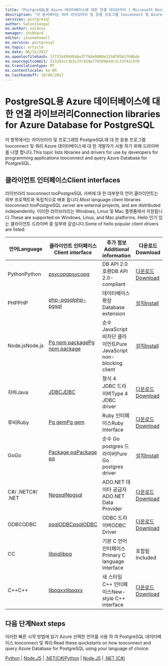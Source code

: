 ```yaml
---
title: "PostgreSQL용 Azure 데이터베이스에 대한 연결 라이브러리 | Microsoft Docs"
description: "이 문서에서는 여러 라이브러리 및 응용 프로그램 tooconnect 및 Azure 데이터베이스 쿼리 PostgreSQL에 대 한 코드를 작성할 때 개발자가 사용할 수 있는 드라이버를 설명 합니다."
services: postgresql
author: SaloniSonpal
ms.author: salonis
manager: jhubbard
editor: jasonwhowell
ms.service: postgresql
ms.topic: article
ms.date: 06/15/2017
ms.openlocfilehash: 1f7234499d8abe37f8de9008e3158765b1fb0bde
ms.sourcegitcommit: 523283cc1b3c37c428e77850964dc1c33742c5f0
ms.translationtype: MT
ms.contentlocale: ko-KR
ms.lasthandoff: 10/06/2017
---
```

# <a name="connection-libraries-for-azure-database-for-postgresql"></a><span data-ttu-id="560f3-103">PostgreSQL용 Azure 데이터베이스에 대한 연결 라이브러리</span><span class="sxs-lookup"><span data-stu-id="560f3-103">Connection libraries for Azure Database for PostgreSQL</span></span>
<span data-ttu-id="560f3-104">이 항목에서는 라이브러리 및 프로그래밍 PostgreSQL에 대 한 응용 프로그램 tooconnect 및 쿼리 Azure 데이터베이스에 대 한 개발자가 사용 하기 위해 드라이버를 나열 합니다.</span><span class="sxs-lookup"><span data-stu-id="560f3-104">This topic lists libraries and drivers for use by developers for programming applications tooconnect and query Azure Database for PostgreSQL.</span></span>

## <a name="client-interfaces"></a><span data-ttu-id="560f3-105">클라이언트 인터페이스</span><span class="sxs-lookup"><span data-stu-id="560f3-105">Client interfaces</span></span>
<span data-ttu-id="560f3-106">라이브러리 tooconnect tooPostgreSQL 서버에 대 한 대부분의 언어 클라이언트는 외부 프로젝트와 독립적으로 배포 됩니다.</span><span class="sxs-lookup"><span data-stu-id="560f3-106">Most language client libraries tooconnect tooPostgreSQL server are external projects, and are distributed independently.</span></span> <span data-ttu-id="560f3-107">이러한 라이브러리는 Windows, Linux 및 Mac 플랫폼에서 지원됩니다.</span><span class="sxs-lookup"><span data-stu-id="560f3-107">These are supported on Windows, Linux, and Mac platforms.</span></span> <span data-ttu-id="560f3-108">Hello 인기 있는 클라이언트 드라이버 중 일부와 같습니다.</span><span class="sxs-lookup"><span data-stu-id="560f3-108">Some of hello popular client drivers are listed:</span></span>

| <span data-ttu-id="560f3-109">**언어**</span><span class="sxs-lookup"><span data-stu-id="560f3-109">**Language**</span></span> | <span data-ttu-id="560f3-110">**클라이언트 인터페이스**</span><span class="sxs-lookup"><span data-stu-id="560f3-110">**Client interface**</span></span> | <span data-ttu-id="560f3-111">**추가 정보**</span><span class="sxs-lookup"><span data-stu-id="560f3-111">**Additional information**</span></span> | <span data-ttu-id="560f3-112">**다운로드**</span><span class="sxs-lookup"><span data-stu-id="560f3-112">**Download**</span></span> |
|--------------|----------------------------------------------------------------|-------------------------------------|--------------------------------------------------------------------|
| <span data-ttu-id="560f3-113">Python</span><span class="sxs-lookup"><span data-stu-id="560f3-113">Python</span></span> | [<span data-ttu-id="560f3-114">psycopg</span><span class="sxs-lookup"><span data-stu-id="560f3-114">psycopg</span></span>](http://initd.org/psycopg/) | <span data-ttu-id="560f3-115">DB API 2.0 호환</span><span class="sxs-lookup"><span data-stu-id="560f3-115">DB API 2.0-compliant</span></span> | [<span data-ttu-id="560f3-116">다운로드</span><span class="sxs-lookup"><span data-stu-id="560f3-116">Download</span></span>](http://initd.org/psycopg/download/) |
| <span data-ttu-id="560f3-117">PHP</span><span class="sxs-lookup"><span data-stu-id="560f3-117">PHP</span></span> | [<span data-ttu-id="560f3-118">php-pgsql</span><span class="sxs-lookup"><span data-stu-id="560f3-118">php-pgsql</span></span>](https://php.net/manual/en/book.pgsql.php) | <span data-ttu-id="560f3-119">데이터베이스 확장</span><span class="sxs-lookup"><span data-stu-id="560f3-119">Database extension</span></span> | [<span data-ttu-id="560f3-120">설치</span><span class="sxs-lookup"><span data-stu-id="560f3-120">Install</span></span>](https://secure.php.net/manual/en/pgsql.installation.php) |
| <span data-ttu-id="560f3-121">Node.js</span><span class="sxs-lookup"><span data-stu-id="560f3-121">Node.js</span></span> | [<span data-ttu-id="560f3-122">Pg npm package</span><span class="sxs-lookup"><span data-stu-id="560f3-122">Pg npm package</span></span>](https://www.npmjs.com/package/pg) | <span data-ttu-id="560f3-123">순수 JavaScript 비차단 클라이언트</span><span class="sxs-lookup"><span data-stu-id="560f3-123">Pure JavaScript non-blocking client</span></span> | [<span data-ttu-id="560f3-124">설치</span><span class="sxs-lookup"><span data-stu-id="560f3-124">Install</span></span>](https://www.npmjs.com/package/pg) |
| <span data-ttu-id="560f3-125">자바</span><span class="sxs-lookup"><span data-stu-id="560f3-125">Java</span></span> | [<span data-ttu-id="560f3-126">JDBC</span><span class="sxs-lookup"><span data-stu-id="560f3-126">JDBC</span></span>](http://jdbc.postgresql.org/) | <span data-ttu-id="560f3-127">형식 4 JDBC 드라이버</span><span class="sxs-lookup"><span data-stu-id="560f3-127">Type 4 JDBC driver</span></span> | [<span data-ttu-id="560f3-128">다운로드</span><span class="sxs-lookup"><span data-stu-id="560f3-128">Download</span></span>](https://jdbc.postgresql.org/download.html)  |
| <span data-ttu-id="560f3-129">루비</span><span class="sxs-lookup"><span data-stu-id="560f3-129">Ruby</span></span> | [<span data-ttu-id="560f3-130">Pg gem</span><span class="sxs-lookup"><span data-stu-id="560f3-130">Pg gem</span></span>](https://deveiate.org/code/pg/) | <span data-ttu-id="560f3-131">Ruby 인터페이스</span><span class="sxs-lookup"><span data-stu-id="560f3-131">Ruby Interface</span></span> | [<span data-ttu-id="560f3-132">다운로드</span><span class="sxs-lookup"><span data-stu-id="560f3-132">Download</span></span>](https://rubygems.org/downloads/pg-0.20.0.gem) |
| <span data-ttu-id="560f3-133">Go</span><span class="sxs-lookup"><span data-stu-id="560f3-133">Go</span></span> | [<span data-ttu-id="560f3-134">Package pq</span><span class="sxs-lookup"><span data-stu-id="560f3-134">Package pq</span></span>](https://godoc.org/github.com/lib/pq) | <span data-ttu-id="560f3-135">순수 Go postgres 드라이버</span><span class="sxs-lookup"><span data-stu-id="560f3-135">Pure Go postgres driver</span></span> | [<span data-ttu-id="560f3-136">설치</span><span class="sxs-lookup"><span data-stu-id="560f3-136">Install</span></span>](https://github.com/lib/pq/blob/master/README.md) |
| <span data-ttu-id="560f3-137">C\#/ .NET</span><span class="sxs-lookup"><span data-stu-id="560f3-137">C\#/ .NET</span></span> | [<span data-ttu-id="560f3-138">Npgsql</span><span class="sxs-lookup"><span data-stu-id="560f3-138">Npgsql</span></span>](http://www.npgsql.org/) | <span data-ttu-id="560f3-139">ADO.NET 데이터 공급자</span><span class="sxs-lookup"><span data-stu-id="560f3-139">ADO.NET Data Provider</span></span> | [<span data-ttu-id="560f3-140">다운로드</span><span class="sxs-lookup"><span data-stu-id="560f3-140">Download</span></span>](https://www.microsoft.com/net/) |
| <span data-ttu-id="560f3-141">ODBC</span><span class="sxs-lookup"><span data-stu-id="560f3-141">ODBC</span></span> | [<span data-ttu-id="560f3-142">psqlODBC</span><span class="sxs-lookup"><span data-stu-id="560f3-142">psqlODBC</span></span>](https://odbc.postgresql.org/) | <span data-ttu-id="560f3-143">ODBC 드라이버</span><span class="sxs-lookup"><span data-stu-id="560f3-143">ODBC Driver</span></span> | [<span data-ttu-id="560f3-144">다운로드</span><span class="sxs-lookup"><span data-stu-id="560f3-144">Download</span></span>](http://www.postgresql.org/ftp/odbc/versions/) |
| <span data-ttu-id="560f3-145">C</span><span class="sxs-lookup"><span data-stu-id="560f3-145">C</span></span> | [<span data-ttu-id="560f3-146">libpq</span><span class="sxs-lookup"><span data-stu-id="560f3-146">libpq</span></span>](https://www.postgresql.org/docs/9.6/static/libpq.html) | <span data-ttu-id="560f3-147">기본 C 언어 인터페이스</span><span class="sxs-lookup"><span data-stu-id="560f3-147">Primary C language interface</span></span> | <span data-ttu-id="560f3-148">포함됨</span><span class="sxs-lookup"><span data-stu-id="560f3-148">Included</span></span> |
| <span data-ttu-id="560f3-149">C++</span><span class="sxs-lookup"><span data-stu-id="560f3-149">C++</span></span> | [<span data-ttu-id="560f3-150">libpqxx</span><span class="sxs-lookup"><span data-stu-id="560f3-150">libpqxx</span></span>](http://pqxx.org/) | <span data-ttu-id="560f3-151">새 스타일 C++ 인터페이스</span><span class="sxs-lookup"><span data-stu-id="560f3-151">New-style C++ interface</span></span> | [<span data-ttu-id="560f3-152">다운로드</span><span class="sxs-lookup"><span data-stu-id="560f3-152">Download</span></span>](http://pqxx.org/download/software/) |

## <a name="next-steps"></a><span data-ttu-id="560f3-153">다음 단계</span><span class="sxs-lookup"><span data-stu-id="560f3-153">Next steps</span></span>
<span data-ttu-id="560f3-154">이러한 빠른 시작 방법에 읽기 Azure 선택한 언어를 사용 하 여 PostgreSQL 데이터베이스 tooconnect 및 쿼리:</span><span class="sxs-lookup"><span data-stu-id="560f3-154">Read these quickstarts on how tooconnect and query Azure Database for PostgreSQL using your language of choice:</span></span>

<span data-ttu-id="560f3-155">[Python](./connect-python.md) | [Node.JS](./connect-nodejs.md) | [.NET(C#)](./connect-csharp.md)</span><span class="sxs-lookup"><span data-stu-id="560f3-155">[Python](./connect-python.md) | [Node.JS](./connect-nodejs.md) | [.NET (C#)](./connect-csharp.md)</span></span>
